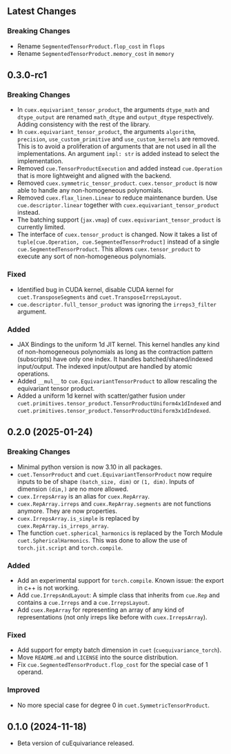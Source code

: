 ## Latest Changes

### Breaking Changes
- Rename `SegmentedTensorProduct.flop_cost` in `flops`
- Rename `SegmentedTensorProduct.memory_cost` in `memory`


## 0.3.0-rc1

### Breaking Changes
- In `cuex.equivariant_tensor_product`, the arguments `dtype_math` and `dtype_output` are renamed `math_dtype` and `output_dtype` respectively. Adding consistency with the rest of the library.
- In `cuex.equivariant_tensor_product`, the arguments `algorithm`, `precision`, `use_custom_primitive` and `use_custom_kernels` are removed. This is to avoid a proliferation of arguments that are not used in all the implementations. An argument `impl: str` is added instead to select the implementation.
- Removed `cue.TensorProductExecution` and added instead `cue.Operation` that is more lightweight and aligned with the backend.
- Removed `cuex.symmetric_tensor_product`. `cuex.tensor_product` is now able to handle any non-homogeneous polynomials.
- Removed `cuex.flax_linen.Linear` to reduce maintenance burden. Use `cue.descriptor.linear` together with `cuex.equivariant_tensor_product` instead.
- The batching support (`jax.vmap`) of `cuex.equivariant_tensor_product` is currently limited.
- The interface of `cuex.tensor_product` is changed. Now it takes a list of `tuple[cue.Operation, cue.SegmentedTensorProduct]` instead of a single `cue.SegmentedTensorProduct`. This allows `cuex.tensor_product` to execute any sort of non-homogeneous polynomials.

### Fixed
- Identified bug in CUDA kernel, disable CUDA kernel for `cuet.TransposeSegments` and `cuet.TransposeIrrepsLayout`.
- `cue.descriptor.full_tensor_product` was ignoring the `irreps3_filter` argument.

### Added
- JAX Bindings to the uniform 1d JIT kernel. This kernel handles any kind of non-homogeneous polynomials as long as the contraction pattern (subscripts) have only one index. It handles batched/shared/indexed input/output. The indexed input/output are handled by atomic operations.
- Added `__mul__` to `cue.EquivariantTensorProduct` to allow rescaling the equivariant tensor product.
- Added a uniform 1d kernel with scatter/gather fusion under `cuet.primitives.tensor_product.TensorProductUniform4x1dIndexed` and `cuet.primitives.tensor_product.TensorProductUniform3x1dIndexed`.


## 0.2.0 (2025-01-24)

### Breaking Changes

- Minimal python version is now 3.10 in all packages.
- `cuet.TensorProduct` and `cuet.EquivariantTensorProduct` now require inputs to be of shape `(batch_size, dim)` or `(1, dim)`. Inputs of dimension `(dim,)` are no more allowed.
- `cuex.IrrepsArray` is an alias for `cuex.RepArray`.
- `cuex.RepArray.irreps` and `cuex.RepArray.segments` are not functions anymore. They are now properties.
- `cuex.IrrepsArray.is_simple` is replaced by `cuex.RepArray.is_irreps_array`.
- The function `cuet.spherical_harmonics` is replaced by the Torch Module `cuet.SphericalHarmonics`. This was done to allow the use of `torch.jit.script` and `torch.compile`.

### Added

- Add an experimental support for `torch.compile`. Known issue: the export in c++ is not working.
- Add `cue.IrrepsAndLayout`: A simple class that inherits from `cue.Rep` and contains a `cue.Irreps` and a `cue.IrrepsLayout`.
- Add `cuex.RepArray` for representing an array of any kind of representations (not only irreps like before with `cuex.IrrepsArray`).

### Fixed

- Add support for empty batch dimension in `cuet` (`cuequivariance_torch`).
- Move `README.md` and `LICENSE` into the source distribution.
- Fix `cue.SegmentedTensorProduct.flop_cost` for the special case of 1 operand.

### Improved

- No more special case for degree 0 in `cuet.SymmetricTensorProduct`.

## 0.1.0 (2024-11-18)

- Beta version of cuEquivariance released.
